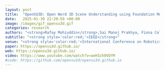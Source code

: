 ```yaml
---
layout: post
title:  "OpenSU3D: Open Word 3D Scene Understanding using Foundation Models"
date:   2025-01-30 22:20:59 +00:00
image: /images/gif_opensu3d.gif
categories: research
authors: "<strong>Rafay Mohiuddin</strong>,Sai Manoj Prakhya, Fiona Collins, Ziyuan Liu, Andre Borrmann"
subtitle: "<strong style='color:red;'>IEEE</strong>"
venue: "<strong style='color:red;'>International Conference on Robotics and Automation (ICRA'2025)</strong>"
paper: https://opensu3d.github.io/
web: https://opensu3d.github.io/
video: https://www.youtube.com/watch?v=aeH3zh0VDYM
#code: https://github.com/opensu3d/opensu3d.github.io
---
```



